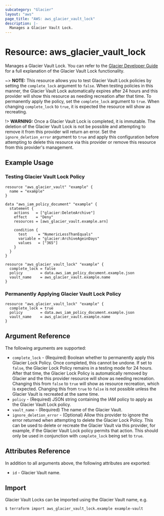 ```yaml
---
subcategory: "Glacier"
layout: "aws"
page_title: "AWS: aws_glacier_vault_lock"
description: |-
  Manages a Glacier Vault Lock.
---
```


# Resource: aws_glacier_vault_lock

Manages a Glacier Vault Lock. You can refer to the [Glacier Developer Guide](https://docs.aws.amazon.com/amazonglacier/latest/dev/vault-lock.html) for a full explanation of the Glacier Vault Lock functionality.

~> **NOTE:** This resource allows you to test Glacier Vault Lock policies by setting the `complete_lock` argument to `false`. When testing policies in this manner, the Glacier Vault Lock automatically expires after 24 hours and this provider will show this resource as needing recreation after that time. To permanently apply the policy, set the `complete_lock` argument to `true`. When changing `complete_lock` to `true`, it is expected the resource will show as recreating.

!> **WARNING:** Once a Glacier Vault Lock is completed, it is immutable. The deletion of the Glacier Vault Lock is not be possible and attempting to remove it from this provider will return an error. Set the `ignore_deletion_error` argument to `true` and apply this configuration before attempting to delete this resource via this provider or remove this resource from this provider's management.

## Example Usage

### Testing Glacier Vault Lock Policy

```hcl
resource "aws_glacier_vault" "example" {
  name = "example"
}

data "aws_iam_policy_document" "example" {
  statement {
    actions   = ["glacier:DeleteArchive"]
    effect    = "Deny"
    resources = [aws_glacier_vault.example.arn]

    condition {
      test     = "NumericLessThanEquals"
      variable = "glacier:ArchiveAgeinDays"
      values   = ["365"]
    }
  }
}

resource "aws_glacier_vault_lock" "example" {
  complete_lock = false
  policy        = data.aws_iam_policy_document.example.json
  vault_name    = aws_glacier_vault.example.name
}
```

### Permanently Applying Glacier Vault Lock Policy

```hcl
resource "aws_glacier_vault_lock" "example" {
  complete_lock = true
  policy        = data.aws_iam_policy_document.example.json
  vault_name    = aws_glacier_vault.example.name
}
```

## Argument Reference

The following arguments are supported:

* `complete_lock` - (Required) Boolean whether to permanently apply this Glacier Lock Policy. Once completed, this cannot be undone. If set to `false`, the Glacier Lock Policy remains in a testing mode for 24 hours. After that time, the Glacier Lock Policy is automatically removed by Glacier and the this provider resource will show as needing recreation. Changing this from `false` to `true` will show as resource recreation, which is expected. Changing this from `true` to `false` is not possible unless the Glacier Vault is recreated at the same time.
* `policy` - (Required) JSON string containing the IAM policy to apply as the Glacier Vault Lock policy.
* `vault_name` - (Required) The name of the Glacier Vault.
* `ignore_deletion_error` - (Optional) Allow this provider to ignore the error returned when attempting to delete the Glacier Lock Policy. This can be used to delete or recreate the Glacier Vault via this provider, for example, if the Glacier Vault Lock policy permits that action. This should only be used in conjunction with `complete_lock` being set to `true`.

## Attributes Reference

In addition to all arguments above, the following attributes are exported:

* `id` - Glacier Vault name.

## Import

Glacier Vault Locks can be imported using the Glacier Vault name, e.g.

```
$ terraform import aws_glacier_vault_lock.example example-vault
```
